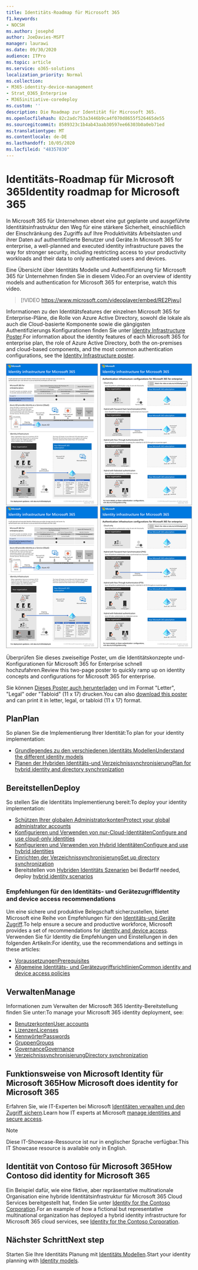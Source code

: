 ```yaml
---
title: Identitäts-Roadmap für Microsoft 365
f1.keywords:
- NOCSH
ms.author: josephd
author: JoeDavies-MSFT
manager: laurawi
ms.date: 09/30/2020
audience: ITPro
ms.topic: article
ms.service: o365-solutions
localization_priority: Normal
ms.collection:
- M365-identity-device-management
- Strat_O365_Enterprise
- M365initiative-coredeploy
ms.custom: ''
description: Die Roadmap zur Identität für Microsoft 365.
ms.openlocfilehash: 82c2adc753a3446b9ca4f070d8655f526465de55
ms.sourcegitcommit: 8589323c1b4ab43aab30597ee66303b0a0eb71ed
ms.translationtype: MT
ms.contentlocale: de-DE
ms.lasthandoff: 10/05/2020
ms.locfileid: "48357830"
---
```

# <a name="identity-roadmap-for-microsoft-365"></a><span data-ttu-id="df8d2-103">Identitäts-Roadmap für Microsoft 365</span><span class="sxs-lookup"><span data-stu-id="df8d2-103">Identity roadmap for Microsoft 365</span></span>

<span data-ttu-id="df8d2-104">In Microsoft 365 für Unternehmen ebnet eine gut geplante und ausgeführte Identitätsinfrastruktur den Weg für eine stärkere Sicherheit, einschließlich der Einschränkung des Zugriffs auf Ihre Produktivitäts Arbeitslasten und ihrer Daten auf authentifizierte Benutzer und Geräte.</span><span class="sxs-lookup"><span data-stu-id="df8d2-104">In Microsoft 365 for enterprise, a well-planned and executed identity infrastructure paves the way for stronger security, including restricting access to your productivity workloads and their data to only authenticated users and devices.</span></span>

<span data-ttu-id="df8d2-105">Eine Übersicht über Identitäts Modelle und Authentifizierung für Microsoft 365 für Unternehmen finden Sie in diesem Video.</span><span class="sxs-lookup"><span data-stu-id="df8d2-105">For an overview of identity models and authentication for Microsoft 365 for enterprise, watch this video.</span></span>

<span data-ttu-id="df8d2-106"><p> </p></span><span class="sxs-lookup"><span data-stu-id="df8d2-106"><p> </p></span></span>

> [!VIDEO https://www.microsoft.com/videoplayer/embed/RE2Pjwu]

<span data-ttu-id="df8d2-107">Informationen zu den Identitätsfeatures der einzelnen Microsoft 365 for Enterprise-Pläne, die Rolle von Azure Active Directory, sowohl die lokale als auch die Cloud-basierte Komponente sowie die gängigsten Authentifizierungs Konfigurationen finden Sie unter [Identity Infrastructure Poster](../downloads/m365e-identity-infra.pdf).</span><span class="sxs-lookup"><span data-stu-id="df8d2-107">For information about the identity features of each Microsoft 365 for enterprise plan, the role of Azure Active Directory, both the on-premises and cloud-based components, and the most common authentication configurations, see the [Identity Infrastructure poster](../downloads/m365e-identity-infra.pdf).</span></span>

<span data-ttu-id="df8d2-108">[![Poster zur Identitätsinfrastruktur](../downloads/m365e-identity-infra.png)](../downloads/m365e-identity-infra.pdf)</span><span class="sxs-lookup"><span data-stu-id="df8d2-108">[![The Identity Infrastructure poster](../downloads/m365e-identity-infra.png)](../downloads/m365e-identity-infra.pdf)</span></span>

<span data-ttu-id="df8d2-109">Überprüfen Sie dieses zweiseitige Poster, um die Identitätskonzepte und-Konfigurationen für Microsoft 365 for Enterprise schnell hochzufahren.</span><span class="sxs-lookup"><span data-stu-id="df8d2-109">Review this two-page poster to quickly ramp up on identity concepts and configurations for Microsoft 365 for enterprise.</span></span>

<span data-ttu-id="df8d2-110">Sie können [Dieses Poster auch herunterladen](https://github.com/MicrosoftDocs/microsoft-365-docs/raw/public/microsoft-365/downloads/m365e-identity-infra.pdf) und im Format "Letter", "Legal" oder "Tabloid" (11 x 17) drucken.</span><span class="sxs-lookup"><span data-stu-id="df8d2-110">You can also [download this poster](https://github.com/MicrosoftDocs/microsoft-365-docs/raw/public/microsoft-365/downloads/m365e-identity-infra.pdf) and can print it in letter, legal, or tabloid (11 x 17) format.</span></span>

## <a name="plan"></a><span data-ttu-id="df8d2-111">Plan</span><span class="sxs-lookup"><span data-stu-id="df8d2-111">Plan</span></span>

<span data-ttu-id="df8d2-112">So planen Sie die Implementierung Ihrer Identität:</span><span class="sxs-lookup"><span data-stu-id="df8d2-112">To plan for your identity implementation:</span></span>

- [<span data-ttu-id="df8d2-113">Grundlegendes zu den verschiedenen Identitäts Modellen</span><span class="sxs-lookup"><span data-stu-id="df8d2-113">Understand the different identity models</span></span>](about-microsoft-365-identity.md)
- [<span data-ttu-id="df8d2-114">Planen der Hybriden Identitäts-und Verzeichnissynchronisierung</span><span class="sxs-lookup"><span data-stu-id="df8d2-114">Plan for hybrid identity and directory synchronization</span></span>](plan-for-directory-synchronization.md)

## <a name="deploy"></a><span data-ttu-id="df8d2-115">Bereitstellen</span><span class="sxs-lookup"><span data-stu-id="df8d2-115">Deploy</span></span>

<span data-ttu-id="df8d2-116">So stellen Sie die Identitäts Implementierung bereit:</span><span class="sxs-lookup"><span data-stu-id="df8d2-116">To deploy your identity implementation:</span></span>

- [<span data-ttu-id="df8d2-117">Schützen Ihrer globalen Administratorkonten</span><span class="sxs-lookup"><span data-stu-id="df8d2-117">Protect your global administrator accounts</span></span>](protect-your-global-administrator-accounts.md)
- [<span data-ttu-id="df8d2-118">Konfigurieren und Verwenden von nur-Cloud-Identitäten</span><span class="sxs-lookup"><span data-stu-id="df8d2-118">Configure and use cloud-only identities</span></span>](cloud-only-identities.md)
- [<span data-ttu-id="df8d2-119">Konfigurieren und Verwenden von Hybrid Identitäten</span><span class="sxs-lookup"><span data-stu-id="df8d2-119">Configure and use hybrid identities</span></span>](prepare-for-directory-synchronization.md)
- [<span data-ttu-id="df8d2-120">Einrichten der Verzeichnissynchronisierung</span><span class="sxs-lookup"><span data-stu-id="df8d2-120">Set up directory synchronization</span></span>](set-up-directory-synchronization.md)
- <span data-ttu-id="df8d2-121">Bereitstellen von [Hybriden Identitäts Szenarien](hybrid-solutions.md) bei Bedarf</span><span class="sxs-lookup"><span data-stu-id="df8d2-121">If needed, deploy [hybrid identity scenarios](hybrid-solutions.md)</span></span>

### <a name="identity-and-device-access-recommendations"></a><span data-ttu-id="df8d2-122">Empfehlungen für den Identitäts- und Gerätezugriff</span><span class="sxs-lookup"><span data-stu-id="df8d2-122">Identity and device access recommendations</span></span>

<span data-ttu-id="df8d2-123">Um eine sichere und produktive Belegschaft sicherzustellen, bietet Microsoft eine Reihe von Empfehlungen für den [Identitäts-und Geräte Zugriff](microsoft-365-policies-configurations.md).</span><span class="sxs-lookup"><span data-stu-id="df8d2-123">To help ensure a secure and productive workforce, Microsoft provides a set of recommendations for [identity and device access](microsoft-365-policies-configurations.md).</span></span> <span data-ttu-id="df8d2-124">Verwenden Sie für Identity die Empfehlungen und Einstellungen in den folgenden Artikeln:</span><span class="sxs-lookup"><span data-stu-id="df8d2-124">For identity, use the recommendations and settings in these articles:</span></span>

- [<span data-ttu-id="df8d2-125">Voraussetzungen</span><span class="sxs-lookup"><span data-stu-id="df8d2-125">Prerequisites</span></span>](identity-access-prerequisites.md)
- [<span data-ttu-id="df8d2-126">Allgemeine Identitäts- und Gerätezugriffsrichtlinien</span><span class="sxs-lookup"><span data-stu-id="df8d2-126">Common identity and device access policies</span></span>](identity-access-policies.md)

## <a name="manage"></a><span data-ttu-id="df8d2-127">Verwalten</span><span class="sxs-lookup"><span data-stu-id="df8d2-127">Manage</span></span>

<span data-ttu-id="df8d2-128">Informationen zum Verwalten der Microsoft 365 Identity-Bereitstellung finden Sie unter:</span><span class="sxs-lookup"><span data-stu-id="df8d2-128">To manage your Microsoft 365 identity deployment, see:</span></span>

- [<span data-ttu-id="df8d2-129">Benutzerkonten</span><span class="sxs-lookup"><span data-stu-id="df8d2-129">User accounts</span></span>](manage-microsoft-365-accounts.md)
- [<span data-ttu-id="df8d2-130">Lizenzen</span><span class="sxs-lookup"><span data-stu-id="df8d2-130">Licenses</span></span>](assign-licenses-to-user-accounts.md)
- [<span data-ttu-id="df8d2-131">Kennwörter</span><span class="sxs-lookup"><span data-stu-id="df8d2-131">Passwords</span></span>](manage-microsoft-365-passwords.md)
- [<span data-ttu-id="df8d2-132">Gruppen</span><span class="sxs-lookup"><span data-stu-id="df8d2-132">Groups</span></span>](manage-microsoft-365-groups.md)
- [<span data-ttu-id="df8d2-133">Governance</span><span class="sxs-lookup"><span data-stu-id="df8d2-133">Governance</span></span>](manage-microsoft-365-identity-governance.md)
- [<span data-ttu-id="df8d2-134">Verzeichnissynchronisierung</span><span class="sxs-lookup"><span data-stu-id="df8d2-134">Directory synchronization</span></span>](view-directory-synchronization-status.md)

## <a name="how-microsoft-does-identity-for-microsoft-365"></a><span data-ttu-id="df8d2-135">Funktionsweise von Microsoft Identity für Microsoft 365</span><span class="sxs-lookup"><span data-stu-id="df8d2-135">How Microsoft does identity for Microsoft 365</span></span>

<span data-ttu-id="df8d2-136">Erfahren Sie, wie IT-Experten bei Microsoft [Identitäten verwalten und den Zugriff sichern](https://www.microsoft.com/en-us/itshowcase/managing-user-identities-and-secure-access-at-microsoft).</span><span class="sxs-lookup"><span data-stu-id="df8d2-136">Learn how IT experts at Microsoft [manage identities and secure access](https://www.microsoft.com/en-us/itshowcase/managing-user-identities-and-secure-access-at-microsoft).</span></span>

>[!Note]
><span data-ttu-id="df8d2-137">Diese IT-Showcase-Ressource ist nur in englischer Sprache verfügbar.</span><span class="sxs-lookup"><span data-stu-id="df8d2-137">This IT Showcase resource is available only in English.</span></span>
>

## <a name="how-contoso-did-identity-for-microsoft-365"></a><span data-ttu-id="df8d2-138">Identität von Contoso für Microsoft 365</span><span class="sxs-lookup"><span data-stu-id="df8d2-138">How Contoso did identity for Microsoft 365</span></span>

<span data-ttu-id="df8d2-139">Ein Beispiel dafür, wie eine fiktive, aber repräsentative multinationale Organisation eine hybride Identitätsinfrastruktur für Microsoft 365 Cloud Services bereitgestellt hat, finden Sie unter [Identity for the Contoso Corporation](contoso-identity.md).</span><span class="sxs-lookup"><span data-stu-id="df8d2-139">For an example of how a fictional but representative multinational organization has deployed a hybrid identity infrastructure for Microsoft 365 cloud services, see [Identity for the Contoso Corporation](contoso-identity.md).</span></span>

## <a name="next-step"></a><span data-ttu-id="df8d2-140">Nächster Schritt</span><span class="sxs-lookup"><span data-stu-id="df8d2-140">Next step</span></span>

<span data-ttu-id="df8d2-141">Starten Sie Ihre Identitäts Planung mit [Identitäts Modellen](about-microsoft-365-identity.md).</span><span class="sxs-lookup"><span data-stu-id="df8d2-141">Start your identity planning with [Identity models](about-microsoft-365-identity.md).</span></span>
